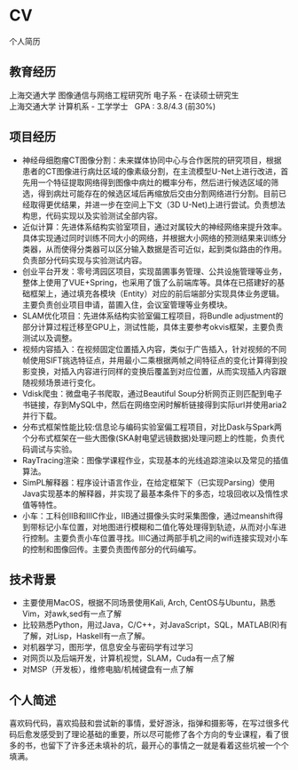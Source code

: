 # CV
个人简历  

## 教育经历
上海交通大学 图像通信与网络工程研究所 电子系 - 在读硕士研究生    
上海交通大学 计算机系 - 工学学士 &nbsp;  GPA : 3.8/4.3 (前30%) 

## 项目经历
- 神经母细胞瘤CT图像分割：未来媒体协同中心与合作医院的研究项目，根据患者的CT图像进行病灶区域的像素级分割，在主流模型U-Net上进行改进，首先用一个特征提取网络得到图像中病灶的概率分布，然后进行候选区域的筛选，得到病灶可能存在的候选区域后再缩放后交由分割网络进行分割。目前已经取得更优结果，并进一步在空间上下文（3D U-Net)上进行尝试。负责想法构思，代码实现以及实验测试全部内容。
- 近似计算：先进体系结构实验室项目，通过对属较大的神经网络来提升效率。具体实现通过同时训练不同大小的网络，并根据大小网络的预测结果来训练分类器，从而使得分类器可以区分输入数据是否可近似，起到类似路由的作用。负责部分代码实现与实验测试内容。
- 创业平台开发：零号湾园区项目，实现苗圃事务管理、公共设施管理等业务，整体上使用了VUE+Spring，也采用了饿了么前端库等。具体在已搭建好的基础框架上，通过填充各模块（Entity）对应的前后端部分实现具体业务逻辑。主要负责创业项目申请，苗圃入住，会议室管理等业务模块。
- SLAM优化项目：先进体系结构实验室偏工程项目，将Bundle adjustment的部分计算过程迁移至GPU上，测试性能，具体主要参考okvis框架，主要负责测试以及调整。
- 视频内容插入：在视频固定位置插入内容，类似于广告插入，针对视频的不同帧使用SIFT挑选特征点，并用最小二乘根据两帧之间特征点的变化计算得到投影变换，对插入内容进行同样的变换后覆盖到对应位置，从而实现插入内容跟随视频场景进行变化。
- Vdisk爬虫：微盘电子书爬取，通过Beautiful Soup分析网页正则匹配到电子书链接，存到MySQL中，然后在网络空闲时解析链接得到实际url并使用aria2并行下载。
- 分布式框架性能比较:信息论与编码实验室偏工程项目，对比Dask与Spark两个分布式框架在一些大图像(SKA射电望远镜数据)处理问题上的性能，负责代码调试与实验。
- RayTracing渲染：图像学课程作业，实现基本的光线追踪渲染以及常见的插值算法。
- SimPL解释器：程序设计语言作业，在给定框架下（已实现Parsing）使用Java实现基本的解释器，并实现了最基本条件下的多态，垃圾回收以及惰性求值等特性。
- 小车：工科创IIB和IIIC作业，IIB通过摄像头实时采集图像，通过meanshift得到带标记小车位置，对地图进行模糊和二值化等处理得到轨迹，从而对小车进行控制。主要负责小车位置寻找。IIIC通过两部手机之间的wifi连接实现对小车的控制和图像回传。主要负责图传部分的代码编写。


## 技术背景
- 主要使用MacOS，根据不同场景使用Kali, Arch, CentOS与Ubuntu，熟悉Vim，对awk,sed有一点了解
- 比较熟悉Python，用过Java，C/C++，对JavaScript，SQL，MATLAB(R)有了解，对Lisp，Haskell有一点了解。
- 对机器学习，图形学，信息安全与密码学有过学习
- 对网页以及后端开发，计算机视觉，SLAM，Cuda有一点了解
- 对MSP（开发板），维修电脑/机械键盘有一点了解


## 个人简述
喜欢码代码，喜欢捣鼓和尝试新的事情，爱好游泳，指弹和摄影等，在写过很多代码后愈发感受到了理论基础的重要，所以尽可能修了各个方向的专业课程，看了很多的书，也留下了许多还未填补的坑，最开心的事情之一就是看着这些坑被一个个填满。


